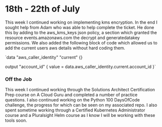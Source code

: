 # 18th - 22th of July

This week I continued working on implementing kms encryption. In the end I sought help from Adam who was able to help complete the ticket. He done this by adding to the aws_kms_keys json policy, a section which granted the resource events.amazonaws.com the decrypt and generatedatakey permissions. We also added the following block of code which allowed us to add the current users aws details without hard coding them.

`data "aws_caller_identity" "current" {}

output "account_id" {
  value = data.aws_caller_identity.current.account_id
}`

### Off the Job

This week I continued working through the Solutions Architect Certification Prep course on A Cloud Guru and completed a number of practice questions. I also continued working on the Python 100 DaysOfCode challenge, the progress for which can be seen on my associated repo. I also spent sometime working through a Certified Kubernetes Administrator course and a Pluralsight Helm course as I know I will be working with these tools soon.
